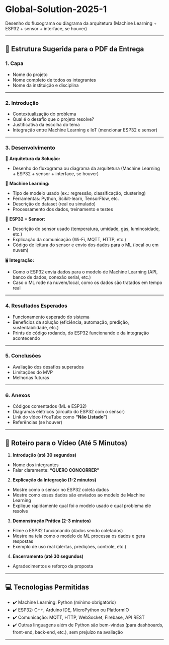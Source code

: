 # Global-Solution-2025-1
Desenho do fluxograma ou diagrama da arquitetura (Machine Learning + ESP32 + sensor + interface, se houver)

---

## 📄 **Estrutura Sugerida para o PDF da Entrega**

### 1. **Capa**

* Nome do projeto
* Nome completo de todos os integrantes
* Nome da instituição e disciplina

---

### 2. **Introdução**

* Contextualização do problema
* Qual é o desafio que o projeto resolve?
* Justificativa da escolha do tema
* Integração entre Machine Learning e IoT (mencionar ESP32 e sensor)

---

### 3. **Desenvolvimento**

🔧 **Arquitetura da Solução:**

* Desenho do fluxograma ou diagrama da arquitetura (Machine Learning + ESP32 + sensor + interface, se houver)

🔬 **Machine Learning:**

* Tipo de modelo usado (ex.: regressão, classificação, clustering)
* Ferramentas: Python, Scikit-learn, TensorFlow, etc.
* Descrição do dataset (real ou simulado)
* Processamento dos dados, treinamento e testes

📡 **ESP32 + Sensor:**

* Descrição do sensor usado (temperatura, umidade, gás, luminosidade, etc.)
* Explicação da comunicação (Wi-Fi, MQTT, HTTP, etc.)
* Código de leitura do sensor e envio dos dados para o ML (local ou em nuvem)

🖥️ **Integração:**

* Como o ESP32 envia dados para o modelo de Machine Learning (API, banco de dados, conexão serial, etc.)
* Caso o ML rode na nuvem/local, como os dados são tratados em tempo real

---

### 4. **Resultados Esperados**

* Funcionamento esperado do sistema
* Benefícios da solução (eficiência, automação, predição, sustentabilidade, etc.)
* Prints do código rodando, do ESP32 funcionando e da integração acontecendo

---

### 5. **Conclusões**

* Avaliação dos desafios superados
* Limitações do MVP
* Melhorias futuras

---

### 6. **Anexos**

* Códigos comentados (ML e ESP32)
* Diagramas elétricos (circuito do ESP32 com o sensor)
* Link do vídeo (YouTube como **“Não Listado”**)
* Referências (se houver)

---

## 🚀 **Roteiro para o Vídeo (Até 5 Minutos)**

1. **Introdução (até 30 segundos)**

* Nome dos integrantes
* Falar claramente: **“QUERO CONCORRER”**

2. **Explicação da Integração (1-2 minutos)**

* Mostre como o sensor no ESP32 coleta dados
* Mostre como esses dados são enviados ao modelo de Machine Learning
* Explique rapidamente qual foi o modelo usado e qual problema ele resolve

3. **Demonstração Prática (2-3 minutos)**

* Filme o ESP32 funcionando (dados sendo coletados)
* Mostre na tela como o modelo de ML processa os dados e gera respostas
* Exemplo de uso real (alertas, predições, controle, etc.)

4. **Encerramento (até 30 segundos)**

* Agradecimentos e reforço da proposta

---

## 💻 **Tecnologias Permitidas**

* ✔️ Machine Learning: Python (mínimo obrigatório)
* ✔️ ESP32: C++, Arduino IDE, MicroPython ou PlatformIO
* ✔️ Comunicação: MQTT, HTTP, WebSocket, Firebase, API REST
* ✔️ Outras linguagens além de Python são bem-vindas (para dashboards, front-end, back-end, etc.), sem prejuízo na avaliação

---
